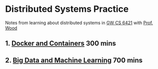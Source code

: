 # Distributed Systems Practice
Notes from learning about distributed systems in [GW CS 6421](https://gwdistsys18.github.io/) with [Prof. Wood](https://faculty.cs.gwu.edu/timwood/)

## 1. [Docker and Containers](https://github.com/xiaokunyin/dist-sys-practice/blob/master/Docker%20and%20Containers.md) 300 mins

 
## 2. [Big Data and Machine Learning](https://github.com/xiaokunyin/dist-sys-practice/blob/master/Big%20Data%20and%20Machine%20Learning.md) 700 mins

